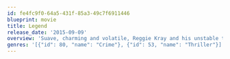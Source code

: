 ```yaml
---
id: fe4fc9f0-64a5-431f-85a3-49c7f6911446
blueprint: movie
title: Legend
release_date: '2015-09-09'
overview: 'Suave, charming and volatile, Reggie Kray and his unstable twin brother Ronnie start to leave their mark on the London underworld in the 1960s. Using violence to get what they want, the siblings orchestrate robberies and murders while running nightclubs and protection rackets. With police Detective Leonard "Nipper" Read hot on their heels, the brothers continue their rapid rise to power and achieve tabloid notoriety.'
genres: '[{"id": 80, "name": "Crime"}, {"id": 53, "name": "Thriller"}]'
---
```

